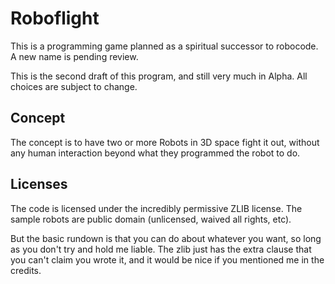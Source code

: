 # Roboflight

This is a programming game planned as a spiritual successor to robocode. A new name is pending review.

This is the second draft of this program, and still very much in Alpha. All choices are subject to change.

## Concept

The concept is to have two or more Robots in 3D space fight it out, without any human interaction beyond what they programmed the robot to do.

## Licenses

The code is licensed under the incredibly permissive ZLIB license. The sample robots are public domain (unlicensed, waived all rights, etc).

But the basic rundown is that you can do about whatever you want, so long as you don't try and hold me liable. The zlib just has the extra clause that you can't claim you wrote it, and it would be nice if you mentioned me in the credits.